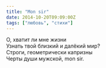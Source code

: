 ```yaml
---
title: "Mon sir"
date: 2014-10-20T09:09:00Z
tags: ["любовь", "стихи"]
---
```


О, хватит ли мне жизни  
Узнать твой близкий и далёкий мир?  
Строги, геометрически капризны  
Черты души мужской, mon sir.  
